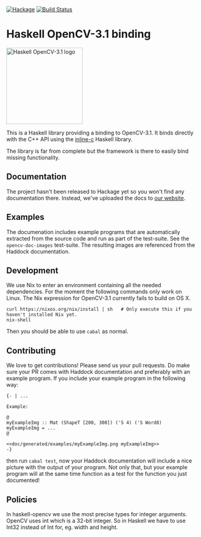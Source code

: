 [![Hackage](https://img.shields.io/hackage/v/opencv.svg)](https://hackage.haskell.org/package/opencv)
[![Build Status](https://travis-ci.org/LumiGuide/haskell-opencv.svg)](https://travis-ci.org/LumiGuide/haskell-opencv)

Haskell OpenCV-3.1 binding
==========================

<img src="https://raw.githubusercontent.com/LumiGuide/haskell-opencv/master/data/haskell-opencv-logo.png" width="200px" alt="Haskell OpenCV-3.1 logo" />


This is a Haskell library providing a binding to OpenCV-3.1. It binds directly
with the C++ API using the
[inline-c](https://github.com/fpco/inline-c/blob/master/README.md) Haskell
library.

The library is far from complete but the framework is there to easily bind
missing functionality.


Documentation
-------------

The project hasn't been released to Hackage yet so you won't find any
documentation there. Instead, we've uploaded the docs to
[our website](http://lumiguide.github.io/haskell-opencv/doc/index.html).


Examples
--------

The documenation includes example programs that are automatically extracted from
the source code and run as part of the test-suite. See the `opencv-doc-images`
test-suite. The resulting images are referenced from the Haddock documentation.


Development
-----------

We use Nix to enter an environment containing all the needed dependencies. For
the moment the following commands only work on Linux. The Nix expression for
OpenCV-3.1 currently fails to build on OS X.

    curl https://nixos.org/nix/install | sh   # Only execute this if you haven't installed Nix yet.
    nix-shell

Then you should be able to use `cabal` as normal.


Contributing
------------

We love to get contributions! Please send us your pull requests. Do make sure
your PR comes with Haddock documentation and preferably with an example
program. If you include your example program in the following way:

    {- | ...

    Example:

    @
    myExampleImg :: Mat (ShapeT [200, 300]) ('S 4) ('S Word8)
    myExampleImg = ...
    @

    <<doc/generated/examples/myExampleImg.png myExampleImg>>
    -}

then run `cabal test`, now your Haddock documentation will include a nice
picture with the output of your program. Not only that, but your example program
will at the same time function as a test for the function you just documented!


Policies
--------

In haskell-opencv we use the most precise types for integer arguments. OpenCV uses int which is a 32-bit integer. So in Haskell we have to use Int32 instead of Int for, eg. width and height.
